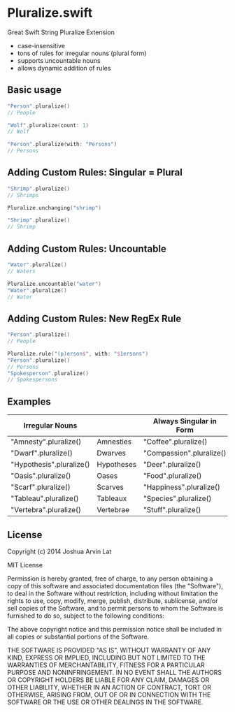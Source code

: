 Pluralize.swift
===============

Great Swift String Pluralize Extension

- case-insensitive
- tons of rules for irregular nouns (plural form)
- supports uncountable nouns
- allows dynamic addition of rules


Basic usage
-----------
~~~ swift 
"Person".pluralize()
// People

"Wolf".pluralize(count: 1)
// Wolf

"Person".pluralize(with: "Persons")
// Persons
~~~

Adding Custom Rules: Singular = Plural
--------------------------------------
~~~ swift
"Shrimp".pluralize()
// Shrimps

Pluralize.unchanging("shrimp")

"Shrimp".pluralize()
// Shrimp
~~~

Adding Custom Rules: Uncountable
--------------------------------
~~~ swift
"Water".pluralize()
// Waters

Pluralize.uncountable("water")
"Water".pluralize()
// Water
~~~

Adding Custom Rules: New RegEx Rule
-----------------------------------
~~~ swift
"Person".pluralize()
// People

Pluralize.rule("(p)erson$", with: "$1ersons")
"Person".pluralize()
// Persons
"Spokesperson".pluralize()
// Spokespersons
~~~


Examples
-------------------------
| Irregular Nouns          |               | Always Singular in Form   |                  |
| ------------------------ | ------------- | ------------------------- | ---------------- |
| "Amnesty".pluralize()    | Amnesties     | "Coffee".pluralize()      | Coffee           |
| "Dwarf".pluralize()      | Dwarves       | "Compassion".pluralize()  | Compassion       |
| "Hypothesis".pluralize() | Hypotheses    | "Deer".pluralize()        | Deer             |
| "Oasis".pluralize()      | Oases         | "Food".pluralize()        | Food             |
| "Scarf".pluralize()      | Scarves       | "Happiness".pluralize()   | Happiness        |
| "Tableau".pluralize()    | Tableaux      | "Species".pluralize()     | Species          |
| "Vertebra".pluralize()   | Vertebrae     | "Stuff".pluralize()       | Stuff            |


License
-------
Copyright (c) 2014 Joshua Arvin Lat

MIT License

Permission is hereby granted, free of charge, to any person obtaining
a copy of this software and associated documentation files (the
"Software"), to deal in the Software without restriction, including
without limitation the rights to use, copy, modify, merge, publish,
distribute, sublicense, and/or sell copies of the Software, and to
permit persons to whom the Software is furnished to do so, subject to
the following conditions:

The above copyright notice and this permission notice shall be
included in all copies or substantial portions of the Software.

THE SOFTWARE IS PROVIDED "AS IS", WITHOUT WARRANTY OF ANY KIND,
EXPRESS OR IMPLIED, INCLUDING BUT NOT LIMITED TO THE WARRANTIES OF
MERCHANTABILITY, FITNESS FOR A PARTICULAR PURPOSE AND
NONINFRINGEMENT. IN NO EVENT SHALL THE AUTHORS OR COPYRIGHT HOLDERS BE
LIABLE FOR ANY CLAIM, DAMAGES OR OTHER LIABILITY, WHETHER IN AN ACTION
OF CONTRACT, TORT OR OTHERWISE, ARISING FROM, OUT OF OR IN CONNECTION
WITH THE SOFTWARE OR THE USE OR OTHER DEALINGS IN THE SOFTWARE.